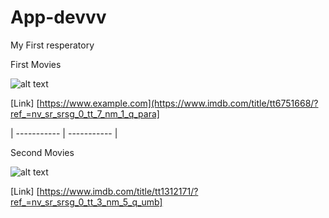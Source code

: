 # App-devvv
My First resperatory

First Movies

![alt text](https://upload.wikimedia.org/wikipedia/en/5/53/Parasite_%282019_film%29.png)

[Link] [https://www.example.com](https://www.imdb.com/title/tt6751668/?ref_=nv_sr_srsg_0_tt_7_nm_1_q_para]



| ----------- | ----------- |

Second Movies

![alt text](https://upload.wikimedia.org/wikipedia/en/8/85/The_Umbrella_Academy_season_4.jpg)

[Link] [https://www.imdb.com/title/tt1312171/?ref_=nv_sr_srsg_0_tt_3_nm_5_q_umb]
